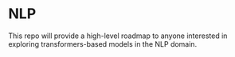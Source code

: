 # NLP
This repo will provide a high-level roadmap to anyone interested in exploring transformers-based models in the NLP domain.
